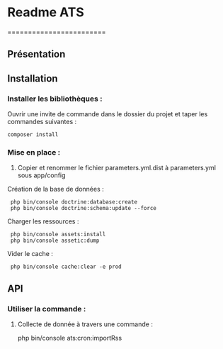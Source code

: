# Readme ATS
========================
## Présentation

## Installation
### Installer les bibliothèques :

Ouvrir une invite de commande dans le dossier du projet et taper les commandes suivantes :

    composer install

### Mise en place :
 1. Copier et renommer le fichier parameters.yml.dist à parameters.yml sous app/config

Création de la base de données  :
     
     php bin/console doctrine:database:create
     php bin/console doctrine:schema:update --force 
    
Charger les ressources :

     php bin/console assets:install 
     php bin/console assetic:dump 

Vider le cache :

     php bin/console cache:clear -e prod
    
## API 

### Utiliser la commande :

 1. Collecte de donnée à travers une commande :
  
    
    
     php bin/console ats:cron:importRss 
    
	


